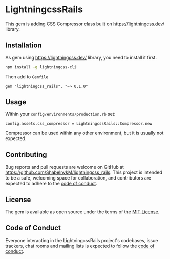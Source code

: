 # LightningcssRails

This gem is adding CSS Compressor class built on https://lightningcss.dev/ library. 

## Installation

As gem using https://lightningcss.dev/ library, you need to install it first. 

```bash
npm install -g lightningcss-cli
```

Then add to ``Gemfile``

```
gem "lightningcss_rails", "~> 0.1.0"
```

## Usage

Within your ``config/environments/production.rb`` set:

```
config.assets.css_compressor = LightningcssRails::Compressor.new
```

Compressor can be used within any other environment, but it is usually not expected. 

## Contributing

Bug reports and pull requests are welcome on GitHub at https://github.com/ShabelnykM/lightningcss_rails. This project is intended to be a safe, welcoming space for collaboration, and contributors are expected to adhere to the [code of conduct](https://github.com/[USERNAME]/lightningcss_rails/blob/master/CODE_OF_CONDUCT.md).

## License

The gem is available as open source under the terms of the [MIT License](https://opensource.org/licenses/MIT).

## Code of Conduct

Everyone interacting in the LightningcssRails project's codebases, issue trackers, chat rooms and mailing lists is expected to follow the [code of conduct](https://github.com/[USERNAME]/lightningcss_rails/blob/master/CODE_OF_CONDUCT.md).
